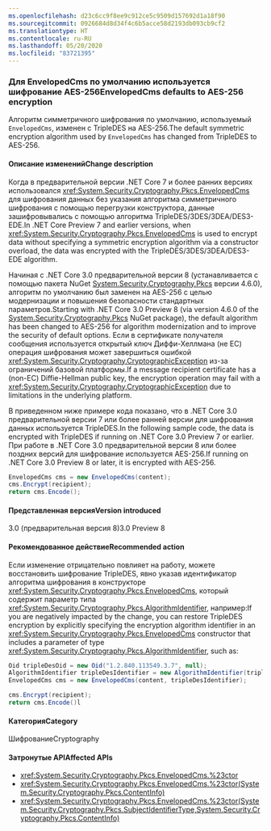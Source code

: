 ```yaml
---
ms.openlocfilehash: d23c6cc9f8ee9c912ce5c9509d157692d1a18f90
ms.sourcegitcommit: 0926684d8d34f4c6b5acce58d2193db093cb9cf2
ms.translationtype: HT
ms.contentlocale: ru-RU
ms.lasthandoff: 05/20/2020
ms.locfileid: "83721395"
---
```

### <a name="envelopedcms-defaults-to-aes-256-encryption"></a><span data-ttu-id="a1aa6-101">Для EnvelopedCms по умолчанию используется шифрование AES-256</span><span class="sxs-lookup"><span data-stu-id="a1aa6-101">EnvelopedCms defaults to AES-256 encryption</span></span>

<span data-ttu-id="a1aa6-102">Алгоритм симметричного шифрования по умолчанию, используемый `EnvelopedCms`, изменен с TripleDES на AES-256.</span><span class="sxs-lookup"><span data-stu-id="a1aa6-102">The default symmetric encryption algorithm used by `EnvelopedCms` has changed from TripleDES to AES-256.</span></span>

#### <a name="change-description"></a><span data-ttu-id="a1aa6-103">Описание изменений</span><span class="sxs-lookup"><span data-stu-id="a1aa6-103">Change description</span></span>

<span data-ttu-id="a1aa6-104">Когда в предварительной версии .NET Core 7 и более ранних версиях использовался <xref:System.Security.Cryptography.Pkcs.EnvelopedCms> для шифрования данных без указания алгоритма симметричного шифрования с помощью перегрузки конструктора, данные зашифровывались с помощью алгоритма TripleDES/3DES/3DEA/DES3-EDE.</span><span class="sxs-lookup"><span data-stu-id="a1aa6-104">In .NET Core Preview 7 and earlier versions, when <xref:System.Security.Cryptography.Pkcs.EnvelopedCms> is used to encrypt data without specifying a symmetric encryption algorithm via a constructor overload, the data was encrypted with the TripleDES/3DES/3DEA/DES3-EDE algorithm.</span></span>

<span data-ttu-id="a1aa6-105">Начиная с .NET Core 3.0 предварительной версии 8 (устанавливается с помощью пакета NuGet [System.Security.Cryptography.Pkcs](https://www.nuget.org/packages/System.Security.Cryptography.Pkcs/) версии 4.6.0), алгоритм по умолчанию был заменен на AES-256 с целью модернизации и повышения безопасности стандартных параметров.</span><span class="sxs-lookup"><span data-stu-id="a1aa6-105">Starting with .NET Core 3.0 Preview 8 (via version 4.6.0 of the [System.Security.Cryptography.Pkcs](https://www.nuget.org/packages/System.Security.Cryptography.Pkcs/) NuGet package), the default algorithm has been changed to AES-256 for algorithm modernization and to improve the security of default options.</span></span> <span data-ttu-id="a1aa6-106">Если в сертификате получателя сообщения используется открытый ключ Диффи-Хеллмана (не EC) операция шифрования может завершиться ошибкой <xref:System.Security.Cryptography.CryptographicException> из-за ограничений базовой платформы.</span><span class="sxs-lookup"><span data-stu-id="a1aa6-106">If a message recipient certificate has a (non-EC) Diffie-Hellman public key, the encryption operation may fail with a <xref:System.Security.Cryptography.CryptographicException> due to limitations in the underlying platform.</span></span>

<span data-ttu-id="a1aa6-107">В приведенном ниже примере кода показано, что в .NET Core 3.0 предварительной версии 7 или более ранней версии для шифрования данных используется TripleDES.</span><span class="sxs-lookup"><span data-stu-id="a1aa6-107">In the following sample code, the data is encrypted with TripleDES if running on .NET Core 3.0 Preview 7 or earlier.</span></span> <span data-ttu-id="a1aa6-108">При работе в .NET Core 3.0 предварительной версии 8 или более поздних версий для шифрование используется AES-256.</span><span class="sxs-lookup"><span data-stu-id="a1aa6-108">If running on .NET Core 3.0 Preview 8 or later, it is encrypted with AES-256.</span></span>

```csharp
EnvelopedCms cms = new EnvelopedCms(content);
cms.Encrypt(recipient);
return cms.Encode();
```

#### <a name="version-introduced"></a><span data-ttu-id="a1aa6-109">Представленная версия</span><span class="sxs-lookup"><span data-stu-id="a1aa6-109">Version introduced</span></span>

<span data-ttu-id="a1aa6-110">3.0 (предварительная версия 8)</span><span class="sxs-lookup"><span data-stu-id="a1aa6-110">3.0 Preview 8</span></span>

#### <a name="recommended-action"></a><span data-ttu-id="a1aa6-111">Рекомендованное действие</span><span class="sxs-lookup"><span data-stu-id="a1aa6-111">Recommended action</span></span>

<span data-ttu-id="a1aa6-112">Если изменение отрицательно повлияет на работу, можете восстановить шифрование TripleDES, явно указав идентификатор алгоритма шифрования в конструкторе <xref:System.Security.Cryptography.Pkcs.EnvelopedCms>, который содержит параметр типа <xref:System.Security.Cryptography.Pkcs.AlgorithmIdentifier>, например:</span><span class="sxs-lookup"><span data-stu-id="a1aa6-112">If you are negatively impacted by the change, you can restore TripleDES encryption by explicitly specifying the encryption algorithm identifier in an <xref:System.Security.Cryptography.Pkcs.EnvelopedCms> constructor that includes a parameter of type <xref:System.Security.Cryptography.Pkcs.AlgorithmIdentifier>, such as:</span></span>

```csharp
Oid tripleDesOid = new Oid("1.2.840.113549.3.7", null);
AlgorithmIdentifier tripleDesIdentifier = new AlgorithmIdentifier(tripleDesOid);
EnvelopedCms cms = new EnvelopedCms(content, tripleDesIdentifier);

cms.Encrypt(recipient);
return cms.Encode()l
```

#### <a name="category"></a><span data-ttu-id="a1aa6-113">Категория</span><span class="sxs-lookup"><span data-stu-id="a1aa6-113">Category</span></span>

<span data-ttu-id="a1aa6-114">Шифрование</span><span class="sxs-lookup"><span data-stu-id="a1aa6-114">Cryptography</span></span>

#### <a name="affected-apis"></a><span data-ttu-id="a1aa6-115">Затронутые API</span><span class="sxs-lookup"><span data-stu-id="a1aa6-115">Affected APIs</span></span>

- <xref:System.Security.Cryptography.Pkcs.EnvelopedCms.%23ctor>
- <xref:System.Security.Cryptography.Pkcs.EnvelopedCms.%23ctor(System.Security.Cryptography.Pkcs.ContentInfo)>
- <xref:System.Security.Cryptography.Pkcs.EnvelopedCms.%23ctor(System.Security.Cryptography.Pkcs.SubjectIdentifierType,System.Security.Cryptography.Pkcs.ContentInfo)>

<!--

#### Affected APIs

- `M:System.Security.Cryptography.Pkcs.EnvelopedCms.#ctor`
- `M:System.Security.Cryptography.Pkcs.EnvelopedCms.#ctor(System.Security.Cryptography.Pkcs.ContentInfo)`
- `M:System.Security.Cryptography.Pkcs.EnvelopedCms.%23ctor(System.Security.Cryptography.Pkcs.SubjectIdentifierType,System.Security.Cryptography.Pkcs.ContentInfo)`

-->
